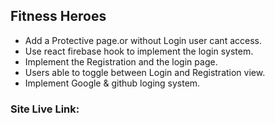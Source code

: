 ## Fitness Heroes

* Add a Protective page.or without Login user cant access.
* Use react firebase hook to implement the login system.
* Implement  the Registration and the login page.
* Users able to toggle between Login and Registration view.
* Implement Google & github loging system.

### Site Live Link:

